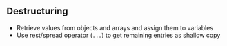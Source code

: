 ## Destructuring

<v-clicks>

* Retrieve values from objects and arrays and assign them to variables
* Use rest/spread operator (`...`) to get remaining entries as shallow copy

</v-clicks>
